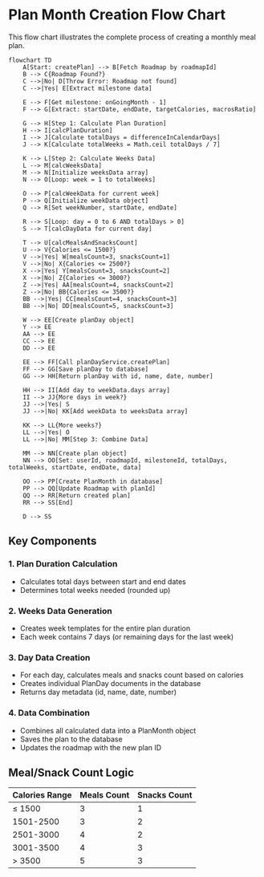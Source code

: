 # Plan Month Creation Flow Chart

This flow chart illustrates the complete process of creating a monthly meal plan.

```mermaid
flowchart TD
    A[Start: createPlan] --> B[Fetch Roadmap by roadmapId]
    B --> C{Roadmap Found?}
    C -->|No| D[Throw Error: Roadmap not found]
    C -->|Yes| E[Extract milestone data]

    E --> F[Get milestone: onGoingMonth - 1]
    F --> G[Extract: startDate, endDate, targetCalories, macrosRatio]

    G --> H[Step 1: Calculate Plan Duration]
    H --> I[calcPlanDuration]
    I --> J[Calculate totalDays = differenceInCalendarDays]
    J --> K[Calculate totalWeeks = Math.ceil totalDays / 7]

    K --> L[Step 2: Calculate Weeks Data]
    L --> M[calcWeeksData]
    M --> N[Initialize weeksData array]
    N --> O[Loop: week = 1 to totalWeeks]

    O --> P[calcWeekData for current week]
    P --> Q[Initialize weekData object]
    Q --> R[Set weekNumber, startDate, endDate]

    R --> S[Loop: day = 0 to 6 AND totalDays > 0]
    S --> T[calcDayData for current day]

    T --> U[calcMealsAndSnacksCount]
    U --> V{Calories <= 1500?}
    V -->|Yes| W[mealsCount=3, snacksCount=1]
    V -->|No| X{Calories <= 2500?}
    X -->|Yes| Y[mealsCount=3, snacksCount=2]
    X -->|No| Z{Calories <= 3000?}
    Z -->|Yes| AA[mealsCount=4, snacksCount=2]
    Z -->|No| BB{Calories <= 3500?}
    BB -->|Yes| CC[mealsCount=4, snacksCount=3]
    BB -->|No| DD[mealsCount=5, snacksCount=3]

    W --> EE[Create planDay object]
    Y --> EE
    AA --> EE
    CC --> EE
    DD --> EE

    EE --> FF[Call planDayService.createPlan]
    FF --> GG[Save planDay to database]
    GG --> HH[Return planDay with id, name, date, number]

    HH --> II[Add day to weekData.days array]
    II --> JJ{More days in week?}
    JJ -->|Yes| S
    JJ -->|No| KK[Add weekData to weeksData array]

    KK --> LL{More weeks?}
    LL -->|Yes| O
    LL -->|No| MM[Step 3: Combine Data]

    MM --> NN[Create plan object]
    NN --> OO[Set: userId, roadmapId, milestoneId, totalDays, totalWeeks, startDate, endDate, data]

    OO --> PP[Create PlanMonth in database]
    PP --> QQ[Update Roadmap with planId]
    QQ --> RR[Return created plan]
    RR --> SS[End]

    D --> SS

```

## Key Components

### 1. Plan Duration Calculation

- Calculates total days between start and end dates
- Determines total weeks needed (rounded up)

### 2. Weeks Data Generation

- Creates week templates for the entire plan duration
- Each week contains 7 days (or remaining days for the last week)

### 3. Day Data Creation

- For each day, calculates meals and snacks count based on calories
- Creates individual PlanDay documents in the database
- Returns day metadata (id, name, date, number)

### 4. Data Combination

- Combines all calculated data into a PlanMonth object
- Saves the plan to the database
- Updates the roadmap with the new plan ID

## Meal/Snack Count Logic

| Calories Range | Meals Count | Snacks Count |
| -------------- | ----------- | ------------ |
| ≤ 1500         | 3           | 1            |
| 1501-2500      | 3           | 2            |
| 2501-3000      | 4           | 2            |
| 3001-3500      | 4           | 3            |
| > 3500         | 5           | 3            |
